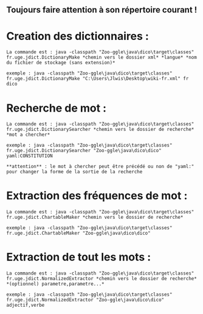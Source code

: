 ## Toujours faire attention à son répertoire courant !


# Creation des dictionnaires :
    La commande est : java -classpath "Zoo-ggle\java\dico\target\classes" fr.uge.jdict.DictionaryMake *chemin vers le dossier xml* *langue* *nom du fichier de stockage (sans extension)*

    exemple : java -classpath "Zoo-ggle\java\dico\target\classes" fr.uge.jdict.DictionaryMake "C:\Users\Jlwis\Desktop\wiki-fr.xml" fr dico


# Recherche de mot :
    La commande est : java -classpath "Zoo-ggle\java\dico\target\classes" fr.uge.jdict.DictionarySearcher *chemin vers le dossier de recherche* *mot a chercher*

    exemple : java -classpath "Zoo-ggle\java\dico\target\classes" fr.uge.jdict.DictionarySearcher "Zoo-ggle\java\dico\dico" yaml:CONSTITUTION

    **attention** : le mot à chercher peut être précédé ou non de "yaml:" pour changer la forme de la sortie de la recherche


# Extraction des fréquences de mot :
    La commande est : java -classpath "Zoo-ggle\java\dico\target\classes" fr.uge.jdict.ChartableMaker *chemin vers le dossier de recherche*

    exemple : java -classpath "Zoo-ggle\java\dico\target\classes" fr.uge.jdict.ChartableMaker "Zoo-ggle\java\dico\dico"


# Extraction de tout les mots :
    La commande est : java -classpath "Zoo-ggle\java\dico\target\classes" fr.uge.jdict.NormalizedExtractor *chemin vers le dossier de recherche* *(optionnel) parametre,parametre...*

    exemple : java -classpath "Zoo-ggle\java\dico\target\classes" fr.uge.jdict.NormalizedExtractor "Zoo-ggle\java\dico\dico" adjectif,verbe